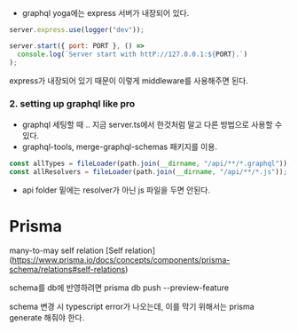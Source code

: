 - graphql yoga에는 express 서버가 내장되어 있다.

```js
server.express.use(logger("dev"));

server.start({ port: PORT }, () =>
  console.log(`Server start with httP://127.0.0.1:${PORT}.`)
);
```

express가 내장되어 있기 때문이 이렇게 middleware를 사용해주면 된다.

### 2. setting up graphql like pro

- graphql 세팅할 때 .. 지금 server.ts에서 한것처럼 말고 다른 방법으로 사용할 수 있다.
- graphql-tools, merge-graphql-schemas 패키지를 이용.

```js
const allTypes = fileLoader(path.join(__dirname, "/api/**/*.graphql"));
const allResolvers = fileLoader(path.join(__dirname, "/api/**/*.js"));
```

- api folder 밑에는 resolver가 아닌 js 파일을 두면 안된다.

# Prisma

many-to-may self relation
[Self relation] (https://www.prisma.io/docs/concepts/components/prisma-schema/relations#self-relations)

schema를 db에 반영하려면
prisma db push --preview-feature

schema 변경 시 typescript error가 나오는데, 이를 막기 위해서는
prisma generate 해줘야 한다.
